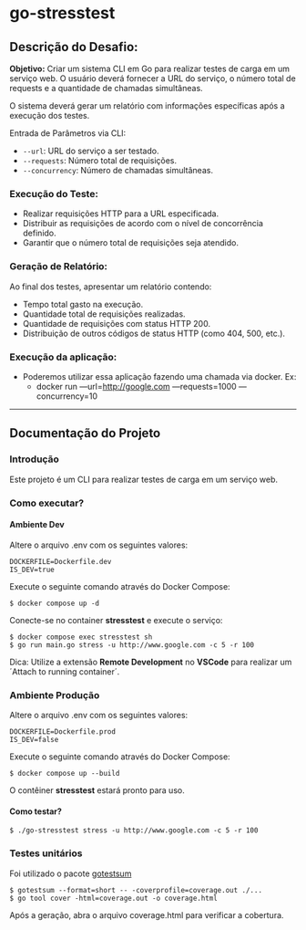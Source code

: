 # go-stresstest

## Descrição do Desafio:

**Objetivo:** 
Criar um sistema CLI em Go para realizar testes de carga em um serviço web. O usuário deverá fornecer a URL do serviço, o número total de requests e a quantidade de chamadas simultâneas.

O sistema deverá gerar um relatório com informações específicas após a execução dos testes.

Entrada de Parâmetros via CLI:

- `--url`: URL do serviço a ser testado.
- `--requests`: Número total de requisições.
- `--concurrency`: Número de chamadas simultâneas.

### Execução do Teste:

- Realizar requisições HTTP para a URL especificada.
- Distribuir as requisições de acordo com o nível de concorrência definido.
- Garantir que o número total de requisições seja atendido.

### Geração de Relatório:

Ao final dos testes, apresentar um relatório contendo:

- Tempo total gasto na execução.
- Quantidade total de requisições realizadas.
- Quantidade de requisições com status HTTP 200.
- Distribuição de outros códigos de status HTTP (como 404, 500, etc.).


### Execução da aplicação:

- Poderemos utilizar essa aplicação fazendo uma chamada via docker. Ex:
  - docker run <sua imagem docker> —url=http://google.com —requests=1000 —concurrency=10


---

## Documentação do Projeto

### Introdução
Este projeto é um CLI para realizar testes de carga em um serviço web.

### Como executar?

#### Ambiente Dev
Altere o arquivo .env com os seguintes valores:

```
DOCKERFILE=Dockerfile.dev
IS_DEV=true
```

Execute o seguinte comando através do Docker Compose:

```shell
$ docker compose up -d
```

Conecte-se no container **stresstest** e execute o serviço:

```shell
$ docker compose exec stresstest sh
$ go run main.go stress -u http://www.google.com -c 5 -r 100
```

Dica: Utilize a extensão **Remote Development** no **VSCode** para realizar um ´Attach to running container´.

### Ambiente Produção
Altere o arquivo .env com os seguintes valores:

```
DOCKERFILE=Dockerfile.prod
IS_DEV=false
```

Execute o seguinte comando através do Docker Compose:

```shell
$ docker compose up --build
```

O contêiner **stresstest** estará pronto para uso.

#### Como testar?

```shell
$ ./go-stresstest stress -u http://www.google.com -c 5 -r 100
```

### Testes unitários

Foi utilizado o pacote [gotestsum](https://github.com/gotestyourself/gotestsum)

```shell
$ gotestsum --format=short -- -coverprofile=coverage.out ./...
$ go tool cover -html=coverage.out -o coverage.html
```

Após a geração, abra o arquivo coverage.html para verificar a cobertura.
